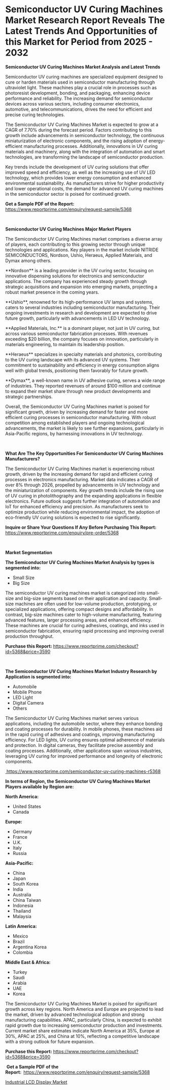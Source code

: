 <p><h1>Semiconductor UV Curing Machines Market Research Report Reveals The Latest Trends And Opportunities of this Market for Period from 2025 - 2032</h1></p><p><strong>Semiconductor UV Curing Machines Market Analysis and Latest Trends</strong></p>
<p><p>Semiconductor UV curing machines are specialized equipment designed to cure or harden materials used in semiconductor manufacturing through ultraviolet light. These machines play a crucial role in processes such as photoresist development, bonding, and packaging, enhancing device performance and reliability. The increasing demand for semiconductor devices across various sectors, including consumer electronics, automotive, and telecommunications, drives the need for efficient and precise curing technologies.</p><p>The Semiconductor UV Curing Machines Market is expected to grow at a CAGR of 7.70% during the forecast period. Factors contributing to this growth include advancements in semiconductor technology, the continuous miniaturization of electronic components, and the rising adoption of energy-efficient manufacturing processes. Additionally, innovations in UV curing materials and machinery, along with the integration of automation and smart technologies, are transforming the landscape of semiconductor production.</p><p>Key trends include the development of UV curing solutions that offer improved speed and efficiency, as well as the increasing use of UV LED technology, which provides lower energy consumption and enhanced environmental sustainability. As manufacturers strive for higher productivity and lower operational costs, the demand for advanced UV curing machines in the semiconductor sector is poised for continued growth.</p></p>
<p><strong>Get a Sample PDF of the Report:&nbsp;</strong> <a href="https://www.reportprime.com/enquiry/request-sample/5368?utm_campaign=3537&utm_medium=2&utm_source=Github&utm_content=ia&utm_term=19032025&utm_id=semiconductor-uv-curing-machines">https://www.reportprime.com/enquiry/request-sample/5368</a></p>
<p>&nbsp;</p>
<p><strong>Semiconductor UV Curing Machines Major Market Players</strong></p>
<p><p>The Semiconductor UV Curing Machines market comprises a diverse array of players, each contributing to this growing sector through unique technologies and applications. Key players in the market include NITRIDE SEMICONDUCTORS, Nordson, Ushio, Heraeus, Applied Materials, and Dymax among others.</p><p>**Nordson** is a leading provider in the UV curing sector, focusing on innovative dispensing solutions for electronics and semiconductor applications. The company has experienced steady growth through strategic acquisitions and expansion into emerging markets, projecting a robust market presence in the coming years.</p><p>**Ushio**, renowned for its high-performance UV lamps and systems, caters to several industries including semiconductor manufacturing. Their ongoing investments in research and development are expected to drive future growth, particularly with advancements in LED UV technology.</p><p>**Applied Materials, Inc.** is a dominant player, not just in UV curing, but across various semiconductor fabrication processes. With revenues exceeding $20 billion, the company focuses on innovation, particularly in materials engineering, to maintain its leadership position.</p><p>**Heraeus** specializes in specialty materials and photonics, contributing to the UV curing landscape with its advanced UV systems. Their commitment to sustainability and efficiency in energy consumption aligns well with global trends, positioning them favorably for future growth.</p><p>**Dymax**, a well-known name in UV adhesive curing, serves a wide range of industries. They reported revenues of around $100 million and continue to expand their market share through new product developments and strategic partnerships.</p><p>Overall, the Semiconductor UV Curing Machines market is poised for significant growth, driven by increasing demand for faster and more efficient curing processes in semiconductor manufacturing. With robust competition among established players and ongoing technological advancements, the market is likely to see further expansions, particularly in Asia-Pacific regions, by harnessing innovations in UV technology.</p></p>
<p>&nbsp;</p>
<p><strong>What Are The Key Opportunities For Semiconductor UV Curing Machines Manufacturers?</strong></p>
<p><p>The Semiconductor UV Curing Machines market is experiencing robust growth, driven by the increasing demand for rapid and efficient curing processes in electronics manufacturing. Market data indicates a CAGR of over 8% through 2026, propelled by advancements in UV technology and the miniaturization of components. Key growth trends include the rising use of UV curing in photolithography and the expanding applications in flexible electronics. Future outlook suggests further integration of automation and IoT for enhanced efficiency and precision. As manufacturers seek to optimize production while reducing environmental impact, the adoption of eco-friendly UV curing solutions is expected to rise significantly.</p></p>
<p><strong>Inquire or Share Your Questions If Any Before Purchasing This Report:</strong> <a href="https://www.reportprime.com/enquiry/pre-order/5368?utm_campaign=3537&utm_medium=2&utm_source=Github&utm_content=ia&utm_term=19032025&utm_id=semiconductor-uv-curing-machines">https://www.reportprime.com/enquiry/pre-order/5368</a></p>
<p>&nbsp;</p>
<p><strong>Market Segmentation</strong></p>
<p><strong>The Semiconductor UV Curing Machines Market Analysis by types is segmented into:</strong></p>
<p><ul><li>Small Size</li><li>Big Size</li></ul></p>
<p><p>The semiconductor UV curing machines market is categorized into small-size and big-size segments based on their application and capacity. Small-size machines are often used for low-volume production, prototyping, or specialized applications, offering compact designs and affordability. In contrast, big-size machines cater to high-volume manufacturing, featuring advanced features, larger processing areas, and enhanced efficiency. These machines are crucial for curing adhesives, coatings, and inks used in semiconductor fabrication, ensuring rapid processing and improving overall production throughput.</p></p>
<p><strong>Purchase this Report:&nbsp;</strong><a href="https://www.reportprime.com/checkout?id=5368&price=3590&utm_campaign=3537&utm_medium=2&utm_source=Github&utm_content=ia&utm_term=19032025&utm_id=semiconductor-uv-curing-machines">https://www.reportprime.com/checkout?id=5368&price=3590</a></p>
<p>&nbsp;</p>
<p><strong>The Semiconductor UV Curing Machines Market Industry Research by Application is segmented into:</strong></p>
<p><ul><li>Automobile</li><li>Mobile Phone</li><li>LED Light</li><li>Digital Camera</li><li>Others</li></ul></p>
<p><p>The Semiconductor UV Curing Machines market serves various applications, including the automobile sector, where they enhance bonding and coating processes for durability. In mobile phones, these machines aid in the rapid curing of adhesives and coatings, improving manufacturing efficiency. For LED lights, UV curing ensures optimal adherence of materials and protection. In digital cameras, they facilitate precise assembly and coating processes. Additionally, other applications span various industries, leveraging UV curing for improved performance and longevity of electronic components.</p></p>
<p><a href="https://www.reportprime.com/semiconductor-uv-curing-machines-r5368?utm_campaign=3537&utm_medium=2&utm_source=Github&utm_content=ia&utm_term=19032025&utm_id=semiconductor-uv-curing-machines">&nbsp;https://www.reportprime.com/semiconductor-uv-curing-machines-r5368</a></p>
<p><strong>In terms of Region, the Semiconductor UV Curing Machines Market Players available by Region are:</strong></p>
<p>
    <p> <strong> North America: </strong>
        <ul>
            <li>United States</li>
            <li>Canada</li>
        </ul>
        </p> 
    <p> <strong> Europe: </strong>
        <ul>
            <li>Germany</li>
            <li>France</li>
            <li>U.K.</li>
            <li>Italy</li>
            <li>Russia</li>
        </ul>
        </p> 
    <p> <strong> Asia-Pacific: </strong>
        <ul>
            <li>China</li>
            <li>Japan</li>
            <li>South Korea</li>
            <li>India</li>
            <li>Australia</li>
            <li>China Taiwan</li>
            <li>Indonesia</li>
            <li>Thailand</li>
            <li>Malaysia</li>
        </ul>
        </p> 
    <p> <strong> Latin America: </strong>
        <ul>
            <li>Mexico</li>
            <li>Brazil</li>
            <li>Argentina Korea</li>
            <li>Colombia</li>
        </ul>
        </p> 
    <p> <strong> Middle East & Africa: </strong>
        <ul>
            <li>Turkey</li>
            <li>Saudi</li>
            <li>Arabia</li>
            <li>UAE</li>
            <li>Korea</li>
        </ul>
    </p>
    </p>
<p><p>The Semiconductor UV Curing Machines Market is poised for significant growth across key regions. North America and Europe are projected to lead the market, driven by advanced technological adoption and strong manufacturing capabilities. APAC, particularly China, is expected to exhibit rapid growth due to increasing semiconductor production and investments. Current market share estimates indicate North America at 35%, Europe at 30%, APAC at 25%, and China at 10%, reflecting a competitive landscape with a strong outlook for future expansion.</p></p>
<p><strong>Purchase this Report: </strong><a href="https://www.reportprime.com/checkout?id=5368&price=3590&utm_campaign=3537&utm_medium=2&utm_source=Github&utm_content=ia&utm_term=19032025&utm_id=semiconductor-uv-curing-machines">https://www.reportprime.com/checkout?id=5368&price=3590</a></p>
<p>&nbsp;<strong>Get a Sample PDF of the Report:&nbsp;&nbsp;</strong><a href="https://www.reportprime.com/enquiry/request-sample/5368?utm_campaign=3537&utm_medium=2&utm_source=Github&utm_content=ia&utm_term=19032025&utm_id=semiconductor-uv-curing-machines">https://www.reportprime.com/enquiry/request-sample/5368</a></p>
<p><strong></strong></p>
<p><p><a href="https://github.com/iquiseeboli/Market-Research-Report-List-1/blob/main/industrial-lcd-display-market.md?utm_campaign=3537&utm_medium=2&utm_source=Github&utm_content=ia&utm_term=19032025&utm_id=semiconductor-uv-curing-machines">Industrial LCD Display Market</a></p></p>